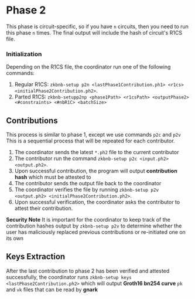 # Phase 2
This phase is circuit-specific, so if you have `n` circuits, then you need to run this phase `n` times. The final output will include the hash of circuit's R1CS file. 

### Initialization
Depending on the R1CS file, the coordinator run one of the following commands:
1. Regular R1CS: `zkbnb-setup p2n <lastPhase1Contribution.ph1> <r1cs> <initialPhase2Contribution.ph2>`.
2. Parted R1CS: `zkbnb-setupp2np <phase1Path> <r1csPath> <outputPhase2> <#constraints> <#nbR1C> <batchSize>`

## Contributions 
This process is similar to phase 1, except we use commands `p2c` and `p2v`
This is a sequential process that will be repeated for each contributor.
1. The coordinator sends the latest `*.ph2` file to the current contributor
2. The contributor run the command `zkbnb-setup p2c <input.ph2> <output.ph2>`.
3. Upon successful contribution, the program will output **contribution hash** which must be attested to
4. The contributor sends the output file back to the coordinator
5. The coordinator verifies the file by running `zkbnb-setup p2v <output.ph2> <initialPhase2Contribution.ph2>`.
6. Upon successful verification, the coordinator asks the contributor to attest their contribution.

**Security Note** It is important for the coordinator to keep track of the contribution hashes output by `zkbnb-setup p2v` to determine whether the user has maliciously replaced previous contributions or re-initiated one on its own

## Keys Extraction
After the last contribution to phase 2 has been verified and attested successfully, the coordinator runs `zkbnb-setup keys <lastPhase2Contribution.ph2>` which will output **Groth16 bn254 curve** `pk` and `vk` files that can be read by **gnark**